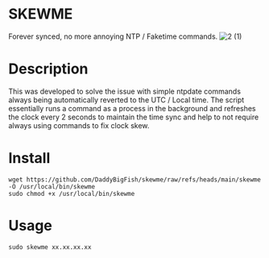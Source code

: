 # SKEWME
Forever synced, no more annoying NTP / Faketime commands.
![2 (1)](https://github.com/user-attachments/assets/e6cfda9c-2061-421a-a343-0c8d2f137866)

# Description
This was developed to solve the issue with simple ntpdate commands always being automatically reverted to the UTC / Local time. The script essentially runs a command as a process in the background and refreshes the clock every 2 seconds to maintain the time sync and help to not require always using commands to fix clock skew.

# Install
```
wget https://github.com/DaddyBigFish/skewme/raw/refs/heads/main/skewme -O /usr/local/bin/skewme
sudo chmod +x /usr/local/bin/skewme
```
# Usage
```
sudo skewme xx.xx.xx.xx
```
